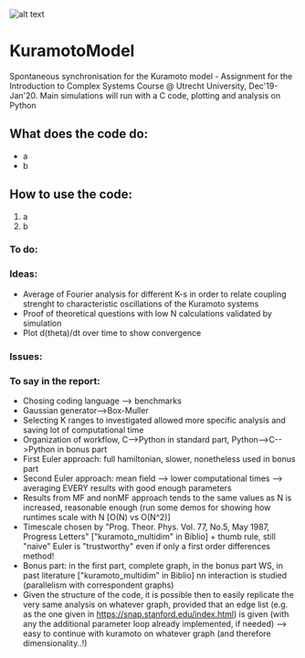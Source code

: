 ![alt text](https://sites.lsa.umich.edu/ksmoore/wp-content/uploads/sites/630/2018/06/TacomaNarrows.jpg)

# KuramotoModel
Spontaneous synchronisation for the Kuramoto model - Assignment for the Introduction to Complex Systems Course @ Utrecht University, Dec'19-Jan'20. Main simulations will run with a C code, plotting and analysis on Python

## What does the code do:
  - a
  - b
## How to use the code:
  1) a
  2) b
### To do:


### Ideas:
  - Average of Fourier analysis for different K-s in order to relate coupling strenght to characteristic oscillations of the Kuramoto systems 
  - Proof of theoretical questions with low N calculations validated by simulation
  - Plot d(theta)/dt over time to show convergence
  
### Issues:

### To say in the report:
  - Chosing coding language --> benchmarks
  - Gaussian generator-->Box-Muller
  - Selecting K ranges to investigated allowed more specific analysis and saving lot of computational time
  - Organization of workflow, C-->Python in standard part, Python-->C-->Python in bonus part
  - First Euler approach: full hamiltonian, slower, nonetheless used in bonus part
  - Second Euler approach: mean field --> lower computational times --> averaging EVERY results with good enough parameters 
  - Results from MF and nonMF approach tends to the same values as N is increased, reasonable enough (run some demos for showing how runtimes scale with N [O(N) vs O(N^2)]
  - Timescale chosen by "Prog. Theor. Phys. Vol. 77, No.5, May 1987, Progress Letters" ["kuramoto_multidim" in Biblio] + thumb rule, still "naive" Euler is "trustworthy" even if only a first order differences method!
  - Bonus part: in the first part, complete graph, in the bonus part WS, in past literature ["kuramoto_multidim" in Biblio] nn interaction is studied (parallelism with correspondent graphs) 
  - Given the structure of the code, it is possible then to easily replicate the very same analysis on whatever graph, provided that an edge list (e.g. as the one given in https://snap.stanford.edu/index.html) is given (with any the additional parameter loop already implemented, if needed) --> easy to continue with kuramoto on whatever graph (and therefore dimensionality..!)
